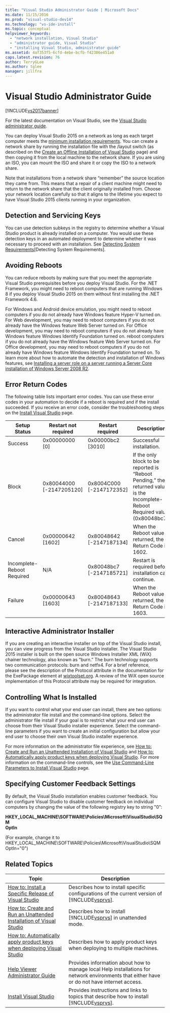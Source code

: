 ```yaml
---
title: "Visual Studio Administrator Guide | Microsoft Docs"
ms.date: 11/15/2016
ms.prod: "visual-studio-dev14"
ms.technology: "vs-ide-install"
ms.topic: conceptual
helpviewer_keywords: 
  - "network installation, Visual Studio"
  - "administrator guide, Visual Studio"
  - "installing Visual Studio, administrator guide"
ms.assetid: 4af353f5-6cfd-4ebe-bcfb-f42306e451a0
caps.latest.revision: 76
author: TerryGLee
ms.author: tglee
manager: jillfra
---
```

# Visual Studio Administrator Guide
[!INCLUDE[vs2017banner](../includes/vs2017banner.md)]

For the latest documentation on Visual Studio, see the [Visual Studio administrator guide](/visualstudio/install/visual-studio-administrator-guide).

You can deploy Visual Studio 2015 on a network as long as each target computer meets the [minimum installation requirements](https://visualstudio.microsoft.com/vs/older-downloads/). You can create a network share by running the installation file with the /layout switch (as described on the [Create an Offline Installation of Visual Studio](../install/create-an-offline-installation-of-visual-studio.md) page) and then copying it from the local machine to the network share. If you are using an ISO, you can mount the ISO and share it or copy the ISO to a network share.  
  
 Note that installations from a network share “remember” the source location they came from. This means that a repair of a client machine might need to return to the network share that the client originally installed from. Choose your network location carefully so that it aligns to the lifetime you expect to have Visual Studio 2015 clients running in your organization.  
  
## Detection and Servicing Keys  
 You can use detection subkeys in the registry to determine whether a Visual Studio product is already installed on a computer. You would use these detection keys in an automated deployment to determine whether it was necessary to proceed with an installation.  See [Detecting System Requirements](../extensibility/internals/detecting-system-requirements.md)[Detecting System Requirements].  
  
## Avoiding Reboots  
 You can reduce reboots by making sure that you meet the appropriate Visual Studio prerequisites before you deploy Visual Studio. For the .NET Framework, you might need to reboot computers that are running Windows 8 if you deploy Visual Studio 2015 on them without first installing the .NET Framework 4.6.  
  
 For Windows and Android device emulation, you might need to reboot computers if you do not already have Windows feature Hyper-V turned on. For Web development, you may need to reboot computers if you do not already have the Windows feature Web Server turned on. For Office development, you may need to reboot computers if you do not already have Windows feature Windows Identify Foundation turned on. reboot computers if you do not already have the Windows feature Web Server turned on. For Office development, you may need to reboot computers if you do not already have Windows feature Windows Identify Foundation turned on. To learn more about how to automate the detection and installation of Windows features, see [Installing a server role on a server running a Server Core installation of Windows Server 2008 R2](https://technet.microsoft.com/library/ee441260(v=ws.10).aspx).  
  
## Error Return Codes  
 The following table lists important error codes. You can use these error codes in your automation to decide if a reboot is required and if the install succeeded. If you receive an error code, consider the troubleshooting steps on the [Install Visual Studio](../install/install-visual-studio-2015.md) page.  
  
|Setup Status|Restart not required|Restart required|Description|  
|------------------|--------------------------|----------------------|-----------------|  
|Success|0x00000000 [0]|0x00000bc2 [3010]|Successful installation.|  
|Block|0x80044000 [-2147205120]|0x8004C000 [-2147172352]|If the only block to be reported is “Reboot Pending,” the returned value is the Incomplete-Reboot Required value (0x80048bc7).|  
|Cancel|0x00000642 [1602]|0x80048642 [-2147187134]|When the Reboot value is returned, the Return Code is 1602.|  
|Incomplete-Reboot Required|N/A|0x80048bc7 [-2147185721]|Restart is required before installation can continue.|  
|Failure|0x00000643 [1603]|0x80048643 [-2147187133]|When the Reboot value is returned, the Return Code is 1603.|  
  
## Interactive Administrator Installer  
 If you are creating an interactive installer on top of the Visual Studio install, you can view progress from the Visual Studio installer. The Visual Studio 2015 installer is built on the open source Windows Installer XML (WiX) chainer technology, also known as “burn.” The burn technology supports two communication protocols: burn and netfx4. For a brief reference, please see the description of the Protocol attribute in the documentation for the ExePackage element at [wixtoolset.org](https://wixtoolset.org/). A review of the WiX open source implementation of this Protocol attribute may be required for integration.  
  
## Controlling What Is Installed  
 If you want to control what your end user can install, there are two options: the administrator file install and the command-line options. Select the administrator file install if your goal is to restrict what your end user can choose from their Visual Studio installer experience. Select the command-line parameters if you want to create an initial configuration but allow your end user to choose their own Visual Studio installer experience.  
  
 For more information on the administrator file experience, see [How to: Create and Run an Unattended Installation of Visual Studio](../install/how-to-create-and-run-an-unattended-installation-of-visual-studio.md) and [How to: Automatically apply product keys when deploying Visual Studio](../install/how-to-automatically-apply-product-keys-when-deploying-visual-studio.md).  For more information on the command-line controls, see the [Use Command-Line Parameters to Install Visual Studio](../install/use-command-line-parameters-to-install-visual-studio.md) page.  
  
## Specifying Customer Feedback Settings  

By default, the Visual Studio installation enables customer feedback. You can configure Visual Studio to disable customer feedback on individual computers by changing the value of the following registry key to string "0":  
  
**HKEY_LOCAL_MACHINE\SOFTWARE\Policies\Microsoft\VisualStudio\SQM**  
**OptIn**  
  
(For example, change it to HKEY_LOCAL_MACHINE\SOFTWARE\Policies\Microsoft\VisualStudio\SQM OptIn="0")  
  
## Related Topics  
  
|Topic|Description|  
|-----------|-----------------|  
|[How to: Install a Specific Release of Visual Studio](../install/how-to-install-a-specific-release-of-visual-studio.md)|Describes how to install specific configurations of the current version of  [!INCLUDE[vsprvs](../includes/vsprvs-md.md)].|  
|[How to: Create and Run an Unattended Installation of Visual Studio](../install/how-to-create-and-run-an-unattended-installation-of-visual-studio.md)|Describes how to install [!INCLUDE[vsprvs](../includes/vsprvs-md.md)] in unattended mode.|  
|[How to: Automatically apply product keys when deploying Visual Studio](../install/how-to-automatically-apply-product-keys-when-deploying-visual-studio.md)|Describes how to apply product keys when deploying to multiple machines.|  
|[Help Viewer Administrator Guide](../ide/help-viewer-administrator-guide.md)|Provides information about  how to manage local Help installations for network environments that either have or do not have internet access.|  
|[Install Visual Studio](../install/install-visual-studio-2015.md)|Provides instructions and  links to topics that describe how to install [!INCLUDE[vsprvs](../includes/vsprvs-md.md)].|